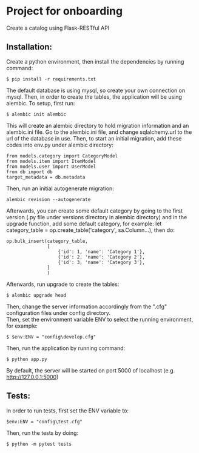 # Project for onboarding
Create a catalog using Flask-RESTful API

## Installation:
Create a python environment, then install the dependencies by running command:
```
$ pip install -r requirements.txt
```
The default database is using mysql, so create your own connection on mysql.
Then, in order to create the tables, the application will be using alembic. To setup, first run:
```
$ alembic init alembic
```
This will create an alembic directory to hold migration information and an alembic.ini file. Go to the alembic.ini file, and change
sqlalchemy.url to the url of the database in use. Then, to start an initial migration, add these codes into env.py under alembic directory:
```
from models.category import CategoryModel
from models.item import ItemModel
from models.user import UserModel
from db import db
target_metadata = db.metadata
```
Then, run an initial autogenerate migration:
```
alembic revision --autogenerate
```
Afterwards, you can create some default category by going to the first version (.py file under versions directory in alembic directory) and in the upgrade function,
add some default category, for example: let category_table = op.create_table('category', sa.Column...), then do:
```
op.bulk_insert(category_table,
               [
                   {'id': 1, 'name': 'Category 1'},
                   {'id': 2, 'name': 'Category 2'},
                   {'id': 3, 'name': 'Category 3'},
               ]
               )
```
Afterwards, run upgrade to create the tables:
```
$ alembic upgrade head
```
Then, change the server information accordingly from the ".cfg" configuration files under config directory. \
Then, set the environment variable ENV to select the running environment, for example:
```
$ $env:ENV = "config\develop.cfg"
```
Then, run the application by running command:
```
$ python app.py
```
By default, the server will be started on port 5000 of localhost (e.g. http://127.0.0.1:5000)

## Tests:
In order to run tests, first set the ENV variable to:
```
$env:ENV = "config\test.cfg"
```
Then, run the tests by doing:
```
$ python -m pytest tests
```

